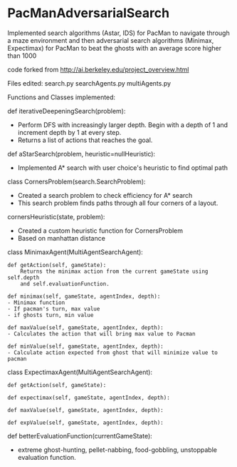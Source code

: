 # PacManAdversarialSearch
Implemented search algorithms (Astar, IDS) for PacMan to navigate through a maze environment and then adversarial search algorithms (Minimax, Expectimax) for PacMan to beat the ghosts with an average score higher than 1000

code forked from http://ai.berkeley.edu/project_overview.html

Files edited:
search.py
searchAgents.py
multiAgents.py


Functions and Classes implemented:

def iterativeDeepeningSearch(problem):
- Perform DFS with increasingly larger depth. Begin with a depth of 1 and increment depth by 1 at every step.
- Returns a list of actions that reaches the goal.

def aStarSearch(problem, heuristic=nullHeuristic):
- Implemented A* search with user choice's heuristic to find optimal path

class CornersProblem(search.SearchProblem):
- Created a search problem to check efficiency for A* search
- This search problem finds paths through all four corners of a layout.

cornersHeuristic(state, problem):
- Created a custom heuristic function for CornersProblem
- Based on manhattan distance

class MinimaxAgent(MultiAgentSearchAgent):

    def getAction(self, gameState):
        Returns the minimax action from the current gameState using self.depth
        and self.evaluationFunction.

    def minimax(self, gameState, agentIndex, depth):
    - Minimax function
    - If pacman's turn, max value
    - if ghosts turn, min value

    def maxValue(self, gameState, agentIndex, depth):
    - Calculates the action that will bring max value to Pacman

    def minValue(self, gameState, agentIndex, depth):
    - Calculate action expected from ghost that will minimize value to pacman
    
 class ExpectimaxAgent(MultiAgentSearchAgent):
 
    def getAction(self, gameState):
    
    def expectimax(self, gameState, agentIndex, depth):
    
    def maxValue(self, gameState, agentIndex, depth):
    
    def expValue(self, gameState, agentIndex, depth):
    
def betterEvaluationFunction(currentGameState):
- extreme ghost-hunting, pellet-nabbing, food-gobbling, unstoppable evaluation function.
       
